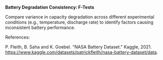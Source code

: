 **Battery Degradation Consistency: F-Tests**

Compare variance in capacity degradation across different experimental conditions (e.g., temperature, discharge rate) to identify factors causing inconsistent battery performance.



References:

P. Fleith, B. Saha and K. Goebel. "NASA Battery Dataset." Kaggle, 2021. https://www.kaggle.com/datasets/patrickfleith/nasa-battery-dataset/data.
